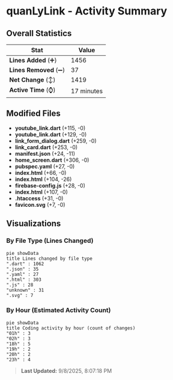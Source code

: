 # quanLyLink - Activity Summary 

## Overall Statistics

| Stat                   | Value                                                             |
| ---------------------- | ----------------------------------------------------------------- |
| **Lines Added** (➕)   | 1456                                          |
| **Lines Removed** (➖) | 37                                        |
| **Net Change** (↕)    | 1419                |
| **Active Time** (⌚)   | 17 minutes |


## Modified Files
- **youtube_link.dart** (+115, -0)
- **youtube_link.dart** (+129, -0)
- **link_form_dialog.dart** (+259, -0)
- **link_card.dart** (+253, -0)
- **manifest.json** (+24, -11)
- **home_screen.dart** (+306, -0)
- **pubspec.yaml** (+27, -0)
- **index.html** (+66, -0)
- **index.html** (+104, -26)
- **firebase-config.js** (+28, -0)
- **index.html** (+107, -0)
- **.htaccess** (+31, -0)
- **favicon.svg** (+7, -0)

## Visualizations

### By File Type (Lines Changed)

```mermaid
pie showData
title Lines changed by file type
".dart" : 1062
".json" : 35
".yaml" : 27
".html" : 303
".js" : 28
"unknown" : 31
".svg" : 7
```

### By Hour (Estimated Activity Count)

```mermaid
pie showData
title Coding activity by hour (count of changes)
"01h" : 3
"02h" : 3
"18h" : 5
"19h" : 2
"20h" : 2
"23h" : 4
```


> **Last Updated:** 9/8/2025, 8:07:18 PM